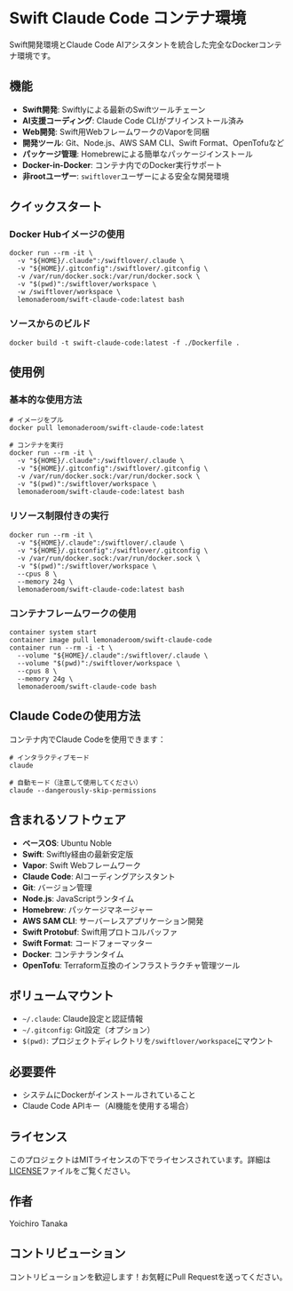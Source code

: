 # Swift Claude Code コンテナ環境

Swift開発環境とClaude Code AIアシスタントを統合した完全なDockerコンテナ環境です。

## 機能

- **Swift開発**: Swiftlyによる最新のSwiftツールチェーン
- **AI支援コーディング**: Claude Code CLIがプリインストール済み
- **Web開発**: Swift用WebフレームワークのVaporを同梱
- **開発ツール**: Git、Node.js、AWS SAM CLI、Swift Format、OpenTofuなど
- **パッケージ管理**: Homebrewによる簡単なパッケージインストール
- **Docker-in-Docker**: コンテナ内でのDocker実行サポート
- **非rootユーザー**: `swiftlover`ユーザーによる安全な開発環境

## クイックスタート

### Docker Hubイメージの使用

```shell
docker run --rm -it \
  -v "${HOME}/.claude":/swiftlover/.claude \
  -v "${HOME}/.gitconfig":/swiftlover/.gitconfig \
  -v /var/run/docker.sock:/var/run/docker.sock \
  -v "$(pwd)":/swiftlover/workspace \
  -w /swiftlover/workspace \
  lemonaderoom/swift-claude-code:latest bash
```

### ソースからのビルド

```shell
docker build -t swift-claude-code:latest -f ./Dockerfile .
```

## 使用例

### 基本的な使用方法

```shell
# イメージをプル
docker pull lemonaderoom/swift-claude-code:latest

# コンテナを実行
docker run --rm -it \
  -v "${HOME}/.claude":/swiftlover/.claude \
  -v "${HOME}/.gitconfig":/swiftlover/.gitconfig \
  -v /var/run/docker.sock:/var/run/docker.sock \
  -v "$(pwd)":/swiftlover/workspace \
  lemonaderoom/swift-claude-code:latest bash
```

### リソース制限付きの実行

```shell
docker run --rm -it \
  -v "${HOME}/.claude":/swiftlover/.claude \
  -v "${HOME}/.gitconfig":/swiftlover/.gitconfig \
  -v /var/run/docker.sock:/var/run/docker.sock \
  -v "$(pwd)":/swiftlover/workspace \
  --cpus 8 \
  --memory 24g \
  lemonaderoom/swift-claude-code:latest bash
```

### コンテナフレームワークの使用

```shell
container system start
container image pull lemonaderoom/swift-claude-code
container run --rm -i -t \
  --volume "${HOME}/.claude":/swiftlover/.claude \
  --volume "$(pwd)":/swiftlover/workspace \
  --cpus 8 \
  --memory 24g \
  lemonaderoom/swift-claude-code bash
```

## Claude Codeの使用方法

コンテナ内でClaude Codeを使用できます：

```shell
# インタラクティブモード
claude

# 自動モード（注意して使用してください）
claude --dangerously-skip-permissions
```

## 含まれるソフトウェア

- **ベースOS**: Ubuntu Noble
- **Swift**: Swiftly経由の最新安定版
- **Vapor**: Swift Webフレームワーク
- **Claude Code**: AIコーディングアシスタント
- **Git**: バージョン管理
- **Node.js**: JavaScriptランタイム
- **Homebrew**: パッケージマネージャー
- **AWS SAM CLI**: サーバーレスアプリケーション開発
- **Swift Protobuf**: Swift用プロトコルバッファ
- **Swift Format**: コードフォーマッター
- **Docker**: コンテナランタイム
- **OpenTofu**: Terraform互換のインフラストラクチャ管理ツール

## ボリュームマウント

- `~/.claude`: Claude設定と認証情報
- `~/.gitconfig`: Git設定（オプション）
- `$(pwd)`: プロジェクトディレクトリを`/swiftlover/workspace`にマウント

## 必要要件

- システムにDockerがインストールされていること
- Claude Code APIキー（AI機能を使用する場合）

## ライセンス

このプロジェクトはMITライセンスの下でライセンスされています。詳細は[LICENSE](LICENSE)ファイルをご覧ください。

## 作者

Yoichiro Tanaka

## コントリビューション

コントリビューションを歓迎します！お気軽にPull Requestを送ってください。